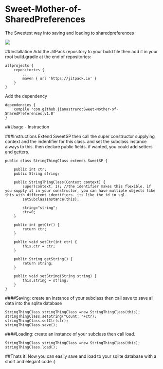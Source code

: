 # Sweet-Mother-of-SharedPreferences
The Sweetest way into saving and loading to sharedpreferences

[![](https://jitpack.io/v/jianastrero/Sweet-Mother-of-SharedPreferences.svg)](https://jitpack.io/#jianastrero/Sweet-Mother-of-SharedPreferences)


##Installation
Add the JitPack repository to your build file then add it in your root build.gradle at the end of repositories:
```
allprojects {
    repositories {
        ...
        maven { url 'https://jitpack.io' }
    }
}
```

Add the dependency
```
dependencies {
    compile 'com.github.jianastrero:Sweet-Mother-of-SharedPreferences:v1.0'
}
```


##Usage - Instruction


###Instructions
Extend SweetSP then call the super constructor supplying context and the indentifier for this class. and set the subclass instance always to this. then declare public fields. if wanted, you could add setters and getters.
```
public class StringThingClass extends SweetSP {

    public int ctr;
    public String string;

    public StringThingClass(Context context) {
        super(context, 1); //the identifier makes this flexible. if you supply it in your constructor, you can have multiple objects like this with different identifiers. its like the id in sql.
        setSubclassInstance(this);

        string="string";
        ctr=0;
    }

    public int getCtr() {
        return ctr;
    }

    public void setCtr(int ctr) {
        this.ctr = ctr;
    }

    public String getString() {
        return string;
    }

    public void setString(String string) {
        this.string = string;
    }
}

```


####Saving: create an instance of your subclass then call save to save all data into the sqlite database
```
StringThingClass stringThingClass =new StringThingClass(this);
stringThingClass.setString("Count: "+ctr);
stringThingClass.setCtr(ctr);
stringThingClass.save();
```

####Loading: create an instance of your subclass then call load.
```
StringThingClass stringThingClass =new StringThingClass(this);
stringThingClass.load();
```

##Thats it! Now you can easily save and load to your sqlite database with a short and elegant code :)
